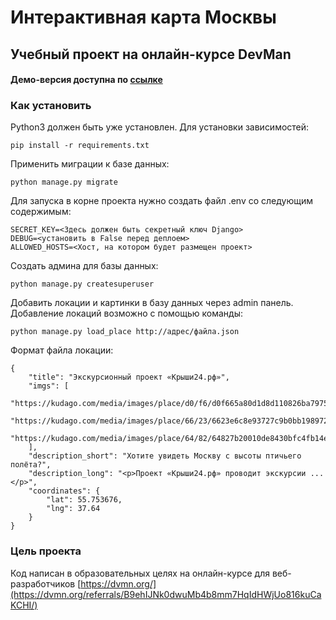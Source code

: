 # Интерактивная карта Москвы

## Учебный проект на онлайн-курсе DevMan

#### Демо-версия доступна по <a target="_blank" href="http://spavlov.pythonanywhere.com/map/">ссылке</a>

### Как установить

Python3 должен быть уже установлен. 
Для установки зависимостей:

```
pip install -r requirements.txt
```

Применить миграции к базе данных:

````
python manage.py migrate
````

Для запуска в корне проекта нужно создать файл .env со следующим содержимым:

```
SECRET_KEY=<Здесь должен быть секретный ключ Django>
DEBUG=<установить в False перед деплоем>
ALLOWED_HOSTS=<Хост, на котором будет размещен проект>
```

Создать админа для базы данных:

```
python manage.py createsuperuser
```

Добавить локации и картинки в базу данных через admin панель.<br>
Добавление локаций возможно с помощью команды:

```
python manage.py load_place http://адрес/файла.json
```

Формат файла локации:

```
{
    "title": "Экскурсионный проект «Крыши24.рф»",
    "imgs": [
        "https://kudago.com/media/images/place/d0/f6/d0f665a80d1d8d110826ba797569df02.jpg",
        "https://kudago.com/media/images/place/66/23/6623e6c8e93727c9b0bb198972d9e9fa.jpg",
        "https://kudago.com/media/images/place/64/82/64827b20010de8430bfc4fb14e786c19.jpg",
    ],
    "description_short": "Хотите увидеть Москву с высоты птичьего полёта?",
    "description_long": "<p>Проект «Крыши24.рф» проводит экскурсии ...</p>",
    "coordinates": {
        "lat": 55.753676,
        "lng": 37.64
    }
}
```


### Цель проекта

Код написан в образовательных целях на онлайн-курсе для веб-разработчиков [https://dvmn.org/](https://dvmn.org/referrals/B9ehIJNk0dwuMb4b8mm7HqIdHWjUo816kuCaKCHI/)
